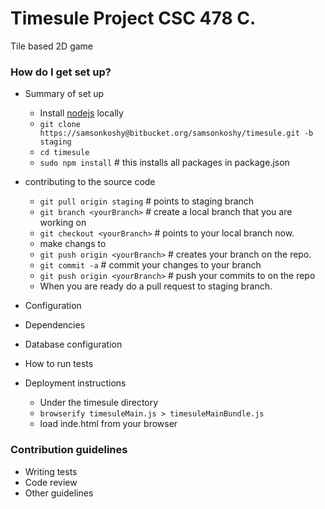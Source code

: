 # Timesule Project CSC 478 C. 
Tile based 2D game


### How do I get set up? ###

* Summary of set up
    * Install [nodejs](https://nodejs.org/en/) locally
    * `git clone https://samsonkoshy@bitbucket.org/samsonkoshy/timesule.git -b staging`
    * `cd timesule`
    * `sudo npm install` # this installs all packages in package.json
    
* contributing to the source code    
    * `git pull origin staging` # points to staging branch
    * `git branch <yourBranch>` # create a local branch that you are working on
    * `git checkout <yourBranch>` # points to your local branch now. 
    * make changs to <yourBranch>
    * `git push origin <yourBranch>` # creates your branch on the repo.    
    * `git commit -a` # commit your changes to your branch 
    * `git push origin <yourBranch>` # push your commits to <yourBranch> on the repo
    * When you are ready do a pull request to staging branch.
    
    
* Configuration
* Dependencies
* Database configuration
* How to run tests
* Deployment instructions
   * Under the timesule directory
   * `browserify timesuleMain.js > timesuleMainBundle.js  `
   * load inde.html from your browser

### Contribution guidelines ###

* Writing tests
* Code review
* Other guidelines
